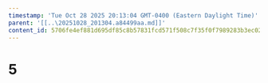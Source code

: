 ```yaml
---
timestamp: 'Tue Oct 28 2025 20:13:04 GMT-0400 (Eastern Daylight Time)'
parent: '[[..\20251028_201304.a84499aa.md]]'
content_id: 5706fe4ef881d695df85c8b57831fcd571f508c7f35f0f7989283b3ec02b3a97
---
```


# 5
